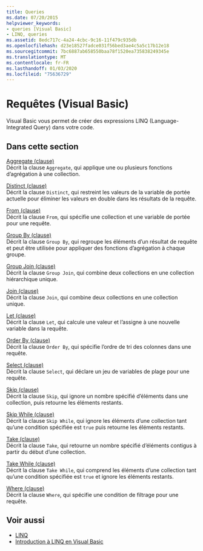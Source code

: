 ```yaml
---
title: Queries
ms.date: 07/20/2015
helpviewer_keywords:
- queries [Visual Basic]
- LINQ, queries
ms.assetid: 8edc717c-4a24-4cbc-9c16-11f479c935db
ms.openlocfilehash: d23e18527fadce031f56bed3ae4c5a5c17b12e18
ms.sourcegitcommit: 7bc6887ab658550baa78f1520ea735838249345e
ms.translationtype: MT
ms.contentlocale: fr-FR
ms.lasthandoff: 01/03/2020
ms.locfileid: "75636729"
---
```

# <a name="queries-visual-basic"></a>Requêtes (Visual Basic)
Visual Basic vous permet de créer des expressions LINQ (Language-Integrated Query) dans votre code.  
  
## <a name="in-this-section"></a>Dans cette section  
 [Aggregate (clause)](../../../visual-basic/language-reference/queries/aggregate-clause.md)  
 Décrit la clause `Aggregate`, qui applique une ou plusieurs fonctions d’agrégation à une collection.  
  
 [Distinct (clause)](../../../visual-basic/language-reference/queries/distinct-clause.md)  
 Décrit la clause `Distinct`, qui restreint les valeurs de la variable de portée actuelle pour éliminer les valeurs en double dans les résultats de la requête.  
  
 [From (clause)](../../../visual-basic/language-reference/queries/from-clause.md)  
 Décrit la clause `From`, qui spécifie une collection et une variable de portée pour une requête.  
  
 [Group By (clause)](../../../visual-basic/language-reference/queries/group-by-clause.md)  
 Décrit la clause `Group By`, qui regroupe les éléments d’un résultat de requête et peut être utilisée pour appliquer des fonctions d’agrégation à chaque groupe.  
  
 [Group Join (clause)](../../../visual-basic/language-reference/queries/group-join-clause.md)  
 Décrit la clause `Group Join`, qui combine deux collections en une collection hiérarchique unique.  
  
 [Join (clause)](../../../visual-basic/language-reference/queries/join-clause.md)  
 Décrit la clause `Join`, qui combine deux collections en une collection unique.  
  
 [Let (clause)](../../../visual-basic/language-reference/queries/let-clause.md)  
 Décrit la clause `Let`, qui calcule une valeur et l’assigne à une nouvelle variable dans la requête.  
  
 [Order By (clause)](../../../visual-basic/language-reference/queries/order-by-clause.md)  
 Décrit la clause `Order By`, qui spécifie l’ordre de tri des colonnes dans une requête.  
  
 [Select (clause)](../../../visual-basic/language-reference/queries/select-clause.md)  
 Décrit la clause `Select`, qui déclare un jeu de variables de plage pour une requête.  
  
 [Skip (clause)](../../../visual-basic/language-reference/queries/skip-clause.md)  
 Décrit la clause `Skip`, qui ignore un nombre spécifié d’éléments dans une collection, puis retourne les éléments restants.  
  
 [Skip While (clause)](../../../visual-basic/language-reference/queries/skip-while-clause.md)  
 Décrit la clause `Skip While`, qui ignore les éléments d’une collection tant qu’une condition spécifiée est `true` puis retourne les éléments restants.  
  
 [Take (clause)](../../../visual-basic/language-reference/queries/take-clause.md)  
 Décrit la clause `Take`, qui retourne un nombre spécifié d’éléments contigus à partir du début d’une collection.  
  
 [Take While (clause)](../../../visual-basic/language-reference/queries/take-while-clause.md)  
 Décrit la clause `Take While`, qui comprend les éléments d’une collection tant qu’une condition spécifiée est `true` et ignore les éléments restants.  
  
 [Where (clause)](../../../visual-basic/language-reference/queries/where-clause.md)  
 Décrit la clause `Where`, qui spécifie une condition de filtrage pour une requête.  
  
## <a name="see-also"></a>Voir aussi

- [LINQ](../../../visual-basic/programming-guide/language-features/linq/index.md)
- [Introduction à LINQ en Visual Basic](../../../visual-basic/programming-guide/language-features/linq/introduction-to-linq.md)
